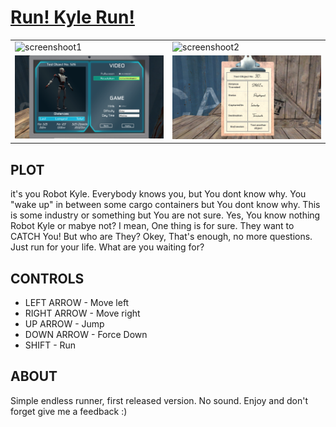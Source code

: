 <h1><a href="https://kondixelo.itch.io/run-kyle-run">Run! Kyle Run!</a></h1>


<table class="tg">
<thead>

<tbody>
  <tr>
    <td><img src="screenshots/alpha_0.3/ss1.PNG" alt="screenshoot1"></td>
    <td><img src="screenshots/alpha_0.3/ss2.PNG" alt="screenshoot2"></td>
  </tr>
  <tr>
    <td><img src="screenshots/alpha_0.3/ss3.PNG" alt="screenshoot3"></td>
    <td><img src="screenshots/alpha_0.2/s4.png" alt="screenshoot4"></td>
  </tr>
</tbody>
</table>

<h2>PLOT</h2>

<p>it's you Robot Kyle. Everybody knows you, but You dont know why. You "wake up" in between some cargo containers but You dont know why. This is some industry or something but You are not sure. Yes, You know nothing Robot Kyle or mabye not? I mean, One thing is for sure. They want to CATCH You! But who are They? Okey, That's enough, no more questions. Just run for your life. What are you waiting for?</p>

<h2>CONTROLS</h2>
<ul>
    <li>LEFT ARROW - Move left</li>
    <li>RIGHT ARROW - Move right</li>
    <li>UP ARROW - Jump</li>
    <li>DOWN ARROW - Force Down</li>
    <li>SHIFT - Run</li>
</ul>


<h2>ABOUT</h2>
<p>Simple endless runner, first released version. No sound. Enjoy and don't forget give me a feedback :)</p>
